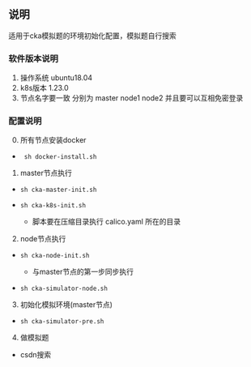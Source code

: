 ## 说明

适用于cka模拟题的环境初始化配置，模拟题自行搜索

### 软件版本说明

1. 操作系统 ubuntu18.04
2. k8s版本 1.23.0
3. 节点名字要一致 分别为 master node1 node2 并且要可以互相免密登录

### 配置说明

0. 所有节点安装docker

- ` sh docker-install.sh`

1. master节点执行

- `sh cka-master-init.sh`
- `sh cka-k8s-init.sh`

  - 脚本要在压缩目录执行 calico.yaml 所在的目录

2. node节点执行

- `sh cka-node-init.sh`

  - 与master节点的第一步同步执行
- `sh cka-simulator-node.sh`

3. 初始化模拟环境(master节点)

- `sh cka-simulator-pre.sh`

4. 做模拟题

- csdn搜索
